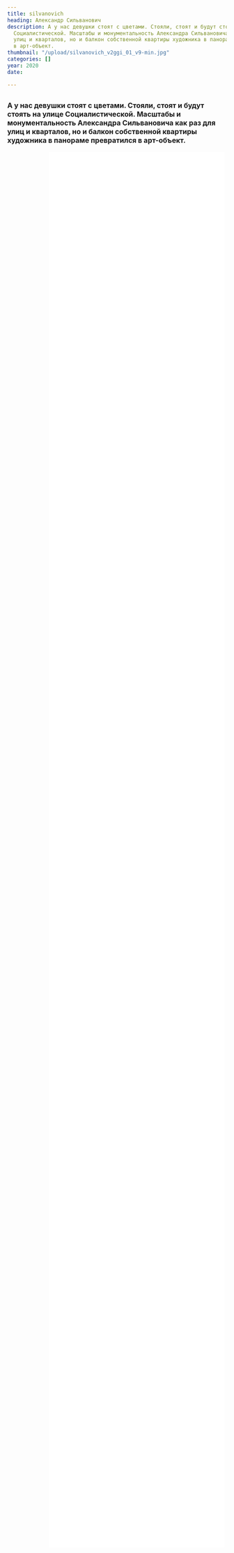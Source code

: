 ```yaml
---
title: silvanovich
heading: Александр Сильванович
description: А у нас девушки стоят с цветами. Стояли, стоят и будут стоять на улице
  Социалистической. Масштабы и монументальность Александра Сильвановича как раз для
  улиц и кварталов, но и балкон собственной квартиры художника в панораме превратился
  в арт-объект.
thumbnail: "/upload/silvanovich_v2ggi_01_v9-min.jpg"
categories: []
year: 2020
date: 

---
```

<!-- <Pano /> -->
<div>
<h2>
    <!-- пишите описание тут -->
<span style="font-size: 1rem;">А у нас девушки стоят с цветами. Стояли, стоят и будут стоять на улице Социалистической. Масштабы и монументальность Александра Сильвановича как раз для улиц и кварталов, но и балкон собственной квартиры художника в панораме превратился в арт-объект.</span>
</h2>
<iframe src="/silvanovich/index.html" frameborder="0" scrolling="yes" style="height: 80vh; width: 80%; margin: 0 10vw" allowfullscreen="true" webkitallowfullscreen="true" mozallowfullscreen="true"></iframe>
</div>